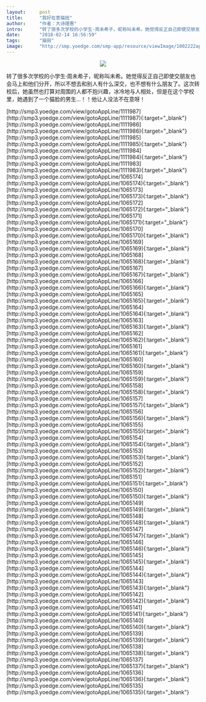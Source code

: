 ```yaml
---
layout:     post
title:      "我好在意猫田"
author:     "作者：大诗理惠"
intro:      "转了很多次学校的小学生·周未希子，昵称叫未希。她觉得反正自己即使交朋友也会马上和他们分开，所以不想去和别人有什么深交，也不想有什么朋友了。这次转校后，她虽然也打算对周围的人都不抱兴趣，冰冷地与人相处，但是在这个学校里，她遇到了一个猫脸的男生…！！他让人没法不在意呀！"
date:       "2018-02-14 16:56:59"
tags:       "猫田"
image:      "http://smp.yoedge.com/smp-app/resource/viewImage/1002222appline.png"
---
```

<div style="text-align: center">
<p><img src="http://smp.yoedge.com/smp-app/resource/viewImage/1002222appline.png"/></p>
</div>
<p class="post-meta">
<span>转了很多次学校的小学生·周未希子，昵称叫未希。她觉得反正自己即使交朋友也会马上和他们分开，所以不想去和别人有什么深交，也不想有什么朋友了。这次转校后，她虽然也打算对周围的人都不抱兴趣，冰冷地与人相处，但是在这个学校里，她遇到了一个猫脸的男生…！！他让人没法不在意呀！</span>
</p>
[http://smp3.yoedge.com/view/gotoAppLine/1111987](http://smp3.yoedge.com/view/gotoAppLine/1111987){:target="_blank"}
[http://smp3.yoedge.com/view/gotoAppLine/1111986](http://smp3.yoedge.com/view/gotoAppLine/1111986){:target="_blank"}
[http://smp3.yoedge.com/view/gotoAppLine/1111985](http://smp3.yoedge.com/view/gotoAppLine/1111985){:target="_blank"}
[http://smp3.yoedge.com/view/gotoAppLine/1111984](http://smp3.yoedge.com/view/gotoAppLine/1111984){:target="_blank"}
[http://smp3.yoedge.com/view/gotoAppLine/1111983](http://smp3.yoedge.com/view/gotoAppLine/1111983){:target="_blank"}
[http://smp3.yoedge.com/view/gotoAppLine/1065174](http://smp3.yoedge.com/view/gotoAppLine/1065174){:target="_blank"}
[http://smp3.yoedge.com/view/gotoAppLine/1065173](http://smp3.yoedge.com/view/gotoAppLine/1065173){:target="_blank"}
[http://smp3.yoedge.com/view/gotoAppLine/1065172](http://smp3.yoedge.com/view/gotoAppLine/1065172){:target="_blank"}
[http://smp3.yoedge.com/view/gotoAppLine/1065171](http://smp3.yoedge.com/view/gotoAppLine/1065171){:target="_blank"}
[http://smp3.yoedge.com/view/gotoAppLine/1065170](http://smp3.yoedge.com/view/gotoAppLine/1065170){:target="_blank"}
[http://smp3.yoedge.com/view/gotoAppLine/1065169](http://smp3.yoedge.com/view/gotoAppLine/1065169){:target="_blank"}
[http://smp3.yoedge.com/view/gotoAppLine/1065168](http://smp3.yoedge.com/view/gotoAppLine/1065168){:target="_blank"}
[http://smp3.yoedge.com/view/gotoAppLine/1065167](http://smp3.yoedge.com/view/gotoAppLine/1065167){:target="_blank"}
[http://smp3.yoedge.com/view/gotoAppLine/1065166](http://smp3.yoedge.com/view/gotoAppLine/1065166){:target="_blank"}
[http://smp3.yoedge.com/view/gotoAppLine/1065165](http://smp3.yoedge.com/view/gotoAppLine/1065165){:target="_blank"}
[http://smp3.yoedge.com/view/gotoAppLine/1065164](http://smp3.yoedge.com/view/gotoAppLine/1065164){:target="_blank"}
[http://smp3.yoedge.com/view/gotoAppLine/1065163](http://smp3.yoedge.com/view/gotoAppLine/1065163){:target="_blank"}
[http://smp3.yoedge.com/view/gotoAppLine/1065162](http://smp3.yoedge.com/view/gotoAppLine/1065162){:target="_blank"}
[http://smp3.yoedge.com/view/gotoAppLine/1065161](http://smp3.yoedge.com/view/gotoAppLine/1065161){:target="_blank"}
[http://smp3.yoedge.com/view/gotoAppLine/1065160](http://smp3.yoedge.com/view/gotoAppLine/1065160){:target="_blank"}
[http://smp3.yoedge.com/view/gotoAppLine/1065159](http://smp3.yoedge.com/view/gotoAppLine/1065159){:target="_blank"}
[http://smp3.yoedge.com/view/gotoAppLine/1065158](http://smp3.yoedge.com/view/gotoAppLine/1065158){:target="_blank"}
[http://smp3.yoedge.com/view/gotoAppLine/1065157](http://smp3.yoedge.com/view/gotoAppLine/1065157){:target="_blank"}
[http://smp3.yoedge.com/view/gotoAppLine/1065156](http://smp3.yoedge.com/view/gotoAppLine/1065156){:target="_blank"}
[http://smp3.yoedge.com/view/gotoAppLine/1065155](http://smp3.yoedge.com/view/gotoAppLine/1065155){:target="_blank"}
[http://smp3.yoedge.com/view/gotoAppLine/1065154](http://smp3.yoedge.com/view/gotoAppLine/1065154){:target="_blank"}
[http://smp3.yoedge.com/view/gotoAppLine/1065153](http://smp3.yoedge.com/view/gotoAppLine/1065153){:target="_blank"}
[http://smp3.yoedge.com/view/gotoAppLine/1065152](http://smp3.yoedge.com/view/gotoAppLine/1065152){:target="_blank"}
[http://smp3.yoedge.com/view/gotoAppLine/1065151](http://smp3.yoedge.com/view/gotoAppLine/1065151){:target="_blank"}
[http://smp3.yoedge.com/view/gotoAppLine/1065150](http://smp3.yoedge.com/view/gotoAppLine/1065150){:target="_blank"}
[http://smp3.yoedge.com/view/gotoAppLine/1065149](http://smp3.yoedge.com/view/gotoAppLine/1065149){:target="_blank"}
[http://smp3.yoedge.com/view/gotoAppLine/1065148](http://smp3.yoedge.com/view/gotoAppLine/1065148){:target="_blank"}
[http://smp3.yoedge.com/view/gotoAppLine/1065147](http://smp3.yoedge.com/view/gotoAppLine/1065147){:target="_blank"}
[http://smp3.yoedge.com/view/gotoAppLine/1065146](http://smp3.yoedge.com/view/gotoAppLine/1065146){:target="_blank"}
[http://smp3.yoedge.com/view/gotoAppLine/1065145](http://smp3.yoedge.com/view/gotoAppLine/1065145){:target="_blank"}
[http://smp3.yoedge.com/view/gotoAppLine/1065144](http://smp3.yoedge.com/view/gotoAppLine/1065144){:target="_blank"}
[http://smp3.yoedge.com/view/gotoAppLine/1065143](http://smp3.yoedge.com/view/gotoAppLine/1065143){:target="_blank"}
[http://smp3.yoedge.com/view/gotoAppLine/1065142](http://smp3.yoedge.com/view/gotoAppLine/1065142){:target="_blank"}
[http://smp3.yoedge.com/view/gotoAppLine/1065141](http://smp3.yoedge.com/view/gotoAppLine/1065141){:target="_blank"}
[http://smp3.yoedge.com/view/gotoAppLine/1065140](http://smp3.yoedge.com/view/gotoAppLine/1065140){:target="_blank"}
[http://smp3.yoedge.com/view/gotoAppLine/1065139](http://smp3.yoedge.com/view/gotoAppLine/1065139){:target="_blank"}
[http://smp3.yoedge.com/view/gotoAppLine/1065138](http://smp3.yoedge.com/view/gotoAppLine/1065138){:target="_blank"}
[http://smp3.yoedge.com/view/gotoAppLine/1065137](http://smp3.yoedge.com/view/gotoAppLine/1065137){:target="_blank"}
[http://smp3.yoedge.com/view/gotoAppLine/1065136](http://smp3.yoedge.com/view/gotoAppLine/1065136){:target="_blank"}
[http://smp3.yoedge.com/view/gotoAppLine/1065135](http://smp3.yoedge.com/view/gotoAppLine/1065135){:target="_blank"}


